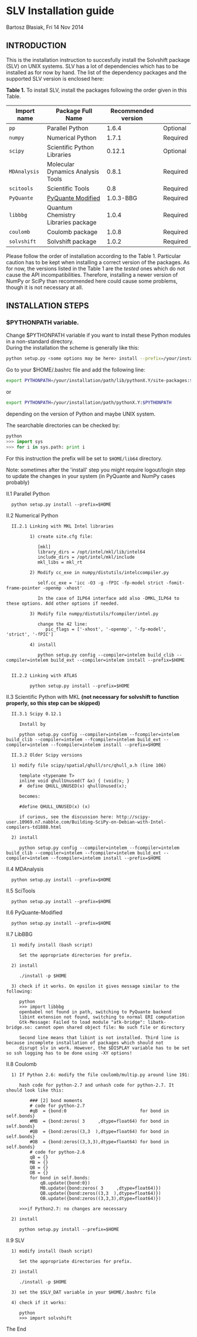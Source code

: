 SLV Installation guide
======================

Bartosz Błasiak, Fri 14 Nov 2014

INTRODUCTION
------------
 
This is the installation instruction to succesfully install the Solvshift package (SLV) on UNIX systems. 
SLV has a lot of dependencies which has to be installed as for now by hand. 
The list of the dependency packages and the supported SLV version 
is enclosed here:
                                                                                                                
      
**Table 1.** To install SLV, install the packages following the order given in this Table.

| Import name       | Package Full Name                      | Recommended version     |   |
| ----------------- | -------------------------------------- | ------------ | -------- |
| `pp`              | Parallel Python                        | 1.6.4        | Optional |
| `numpy`           | Numerical Python                       | 1.7.1        | Required |
| `scipy`           | Scientific Python Libraries            | 0.12.1       | Optional |
| `MDAnalysis`      | Molecular Dynamics Analysis Tools      | 0.8.1        | Required |
| `scitools`        | Scientific Tools                       | 0.8          | Required |
| `PyQuante`        | [PyQuante Modified]                    | 1.0.3-BBG    | Required |
| `libbbg`          | Quantum Chemistry Libraries package    | 1.0.4        | Required |
| `coulomb`         | Coulomb package                        | 1.0.8        | Required |
| `solvshift`       | Solvshift package                      | 1.0.2        | Required |
                                                                                                          
Please follow the order of installation according to the Table 1. Particular caution has to be kept 
when installing a correct version of the packages. As for now, the versions listed 
in the Table 1 are the _tested_ ones which do not cause the API incompatibilities. Therefore, 
installing a newer version of NumPy or SciPy than recommended here could cause some problems, though 
it is not necessary at all. 

INSTALLATION STEPS
------------------

### $PYTHONPATH variable.

Change $PYTHONPATH variable if you want to install these Python modules in a non-standard directory.  
During the installation the scheme is generally like this:
                                                                                                     
```bash
python setup.py <some options may be here> install --prefix=/your/installation/path
```
                                                                                                     
Go to your $HOME/.bashrc file and add the following line:

```bash                                                                                                     
export PYTHONPATH=/your/installation/path/lib/pythonX.Y/site-packages:$PYTHONPATH
```

or 

```bash
export PYTHONPATH=/your/installation/path/pythonX.Y:$PYTHONPATH
```
                                                                                                     
depending on the version of Python and maybe UNIX system.
                                                                                                     
The searchable directories can be checked by:

```python
python
>>> import sys
>>> for i in sys.path: print i
```

For this instruction the prefix will be set to `$HOME/lib64` directory. 

Note: sometimes after the 'install' step you might require logout/login step to update the changes in your system
(in PyQuante and NumPy cases probably)

 II.1 Parallel Python

      python setup.py install --prefix=$HOME


 II.2 Numerical Python

      II.2.1 Linking with MKL Intel libraries

             1) create site.cfg file:                                                                                                            
                                                                                                                                                
                [mkl]                                                          
                library_dirs = /opt/intel/mkl/lib/intel64
                include_dirs = /opt/intel/mkl/include
                mkl_libs = mkl_rt
                                                                                                                                                
             2) Modify cc_exe in numpy/distutils/intelccompiler.py
                                                                                                                                                
                self.cc_exe = 'icc -O3 -g -fPIC -fp-model strict -fomit-frame-pointer -openmp -xhost' 
                
                In the case of ILP64 interface add also -DMKL_ILP64 to these options. Add other options if needed.
                                                                                                                                                
             3) Modify file numpy/distutils/fcompiler/intel.py
                                                                                                                                                
                change the 42 line:
                   pic_flags = ['-xhost', '-openmp', '-fp-model', 'strict', '-fPIC']
                                                                                                                                                
             4) install
                                                                                                                                                
                python setup.py config --compiler=intelem build_clib --compiler=intelem build_ext --compiler=intelem install --prefix=$HOME
                                                                                                                                         
                                                                                                                                         
      II.2.2 Linking with ATLAS
                                                                                                                                         
             python setup.py install --prefix=$HOME


 II.3 Scientific Python with MKL **(not necessary for solvshift to function properly, so this step can be skipped)**

      II.3.1 Scipy 0.12.1

         Install by

         python setup.py config --compiler=intelem --fcompiler=intelem build_clib --compiler=intelem --fcompiler=intelem build_ext --compiler=intelem --fcompiler=intelem install --prefix=$HOME

      II.3.2 Older Scipy versions

      1) modify file scipy/spatial/qhull/src/qhull_a.h (line 106)                                                                                                                                    
                                                                                                                                                                                                     
         template <typename T>                                                                                                                
         inline void qhullUnused(T &x) { (void)x; }
         #  define QHULL_UNUSED(x) qhullUnused(x);
         
         becomes:
         
         #define QHULL_UNUSED(x) (x)
         
         if curious, see the discussion here: http://scipy-user.10969.n7.nabble.com/Building-SciPy-on-Debian-with-Intel-compilers-td1888.html
                                                                                                                                                                                                     
      2) install
                                                                                                                                                                                                     
         python setup.py config --compiler=intelem --fcompiler=intelem build_clib --compiler=intelem --fcompiler=intelem build_ext --compiler=intelem --fcompiler=intelem install --prefix=$HOME


 II.4 MDAnalysis

      python setup.py install --prefix=$HOME


 II.5 SciTools

      python setup.py install --prefix=$HOME


 II.6 PyQuante-Modified

      python setup.py install --prefix=$HOME


 II.7 LibBBG

      1) modify install (bash script)                                                                                              
                                                                                                                                   
         Set the appropriate directories for prefix. 
                                                                                                                                   
      2) install
                                                                                                                                   
         ./install -p $HOME
                                                                                                                                   
      3) check if it works. On epsilon it gives message similar to the following:
         
         python                                                                                                                          
         >>> import libbbg                                                                                                             
         openbabel not found in path, switching to PyQuante backend
         libint extension not found, switching to normal ERI computation
         Gtk-Message: Failed to load module "atk-bridge": libatk-bridge.so: cannot open shared object file: No such file or directory
                                                                                                                                      
         Second line means that libint is not installed. Third line is because incomplete installation of packages which should not
         disrupt slv in work. However, the $DISPLAY variable has to be set so ssh logging has to be done using -XY options!


 II.8 Coulomb

      1) If Python 2.6: modify the file coulomb/multip.py around line 191:                                                                          
                                                                                            
         hash code for python-2.7 and unhash code for python-2.7. It should look like this:
                                                                                            
             ### [2] bond moments
             # code for python-2.7
             #qB  = {bond:0                            for bond in self.bonds}
             #MB  = {bond:zeros( 3     ,dtype=float64) for bond in self.bonds}
             #QB  = {bond:zeros((3,3  ),dtype=float64) for bond in self.bonds}
             #OB  = {bond:zeros((3,3,3),dtype=float64) for bond in self.bonds}
             # code for python-2.6
             qB = {}
             MB = {}
             QB = {}
             OB = {}
             for bond in self.bonds:
                 qB.update({bond:0})
                 MB.update({bond:zeros( 3     ,dtype=float64)})
                 QB.update({bond:zeros((3,3  ),dtype=float64)})
                 OB.update({bond:zeros((3,3,3),dtype=float64)})
                                                                                            
         >>>if Python2.7: no changes are necessary
                                                                                            
      2) install
                                                                                            
         python setup.py install --prefix=$HOME


 II.9 SLV

      1) modify install (bash script)                                                                                              
                                                                                                                                   
         Set the appropriate directories for prefix. 

      2) install

         ./install -p $HOME

      3) set the $SLV_DAT variable in your $HOME/.bashrc file

      4) check if it works:
     
         python
         >>> import solvshift

 The End 

[PyQuante Modified]: https://github.com/globulion/pyq-mod


